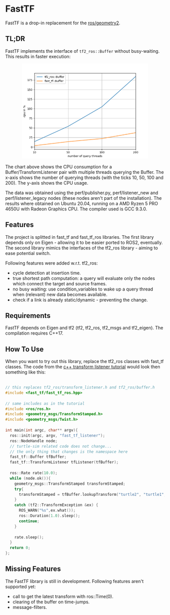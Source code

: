 # FastTF

FastTF is a drop-in replacement for the [ros/geometry2](https://github.com/ros/geometry2).

## TL;DR

FastTF implements the interface of `tf2_ros::Buffer` without busy-waiting. This results in faster execution:

<p float="left" align="center">
    <img src="perf/listener_stats.png" alt="arrow" style="height: 300px;"/>
</p>

The chart above shows the CPU consumption for a Buffer/TransformListener pair with multiple threads querying the Buffer. The x-axis shows the number of querying threads (with the ticks 10, 50, 100 and 200). The y-axis shows the CPU usage.

The data was obtained using the perf/publisher.py, perf/listener_new and perf/listener_legacy nodes (these nodes aren't part of the installation). The results where obtained on Ubuntu 20.04, running on a AMD Ryzen 5 PRO 4650U with Radeon Graphics CPU. The compiler used is GCC 9.3.0.

## Features

The project is splitted in fast_tf and fast_tf_ros libraries. The first library depends only on Eigen - allowing it to be easier ported to ROS2, eventually. The second library mimics the interfaces of the tf2_ros library - aiming to ease potential switch.

Following features were added w.r.t. tf2_ros:
 - cycle detection at insertion time.
 - true shortest path computation: a query will evaluate only the nodes which connect the target and source frames.
 - no busy waiting: use condition_variables to wake up a query thread when (relevant) new data becomes available.
 - check if a link is already static/dynamic - preventing the change.

## Requirements

FastTF depends on Eigen and tf2 (tf2, tf2_ros, tf2_msgs and tf2_eigen). The compilation requires C++17.

## How To Use

When you want to try out this library, replace the tf2_ros classes with fast_tf classes. The code from the [c++ transform listener tutorial](http://wiki.ros.org/tf2/Tutorials/Writing%20a%20tf2%20listener%20%28C%2B%2B%29) would look then something like this:

```c++

// this replaces tf2_ros/transform_listener.h and tf2_ros/buffer.h
#include <fast_tf/fast_tf_ros.hpp>

// same includes as in the tutorial
#include <ros/ros.h>
#include <geometry_msgs/TransformStamped.h>
#include <geometry_msgs/Twist.h>

int main(int argc, char** argv){
  ros::init(argc, argv, "fast_tf_listener");
  ros::NodeHandle node;
  // turtle-sim related code does not change...
  // the only thing that changes is the namespace here
  fast_tf::Buffer tfBuffer;
  fast_tf::TransformListener tfListener(tfBuffer);

  ros::Rate rate(10.0);
  while (node.ok()){
    geometry_msgs::TransformStamped transformStamped;
    try{
      transformStamped = tfBuffer.lookupTransform("turtle2", "turtle1", ros::Time::now());
    }
    catch (tf2::TransformException &ex) {
      ROS_WARN("%s",ex.what());
      ros::Duration(1.0).sleep();
      continue;
    }

    rate.sleep();
  }
  return 0;
};
```

## Missing Features

The FastTF library is still in development. Following features aren't supported yet:
- call to get the latest transform with ros::Time(0).
- clearing of the buffer on time-jumps.
- message-filters.